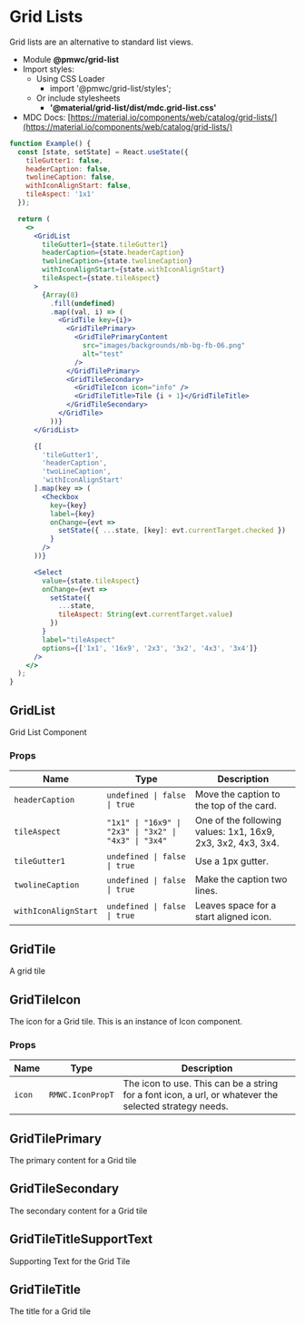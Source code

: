 # Grid Lists

Grid lists are an alternative to standard list views.

- Module **@pmwc/grid-list**
- Import styles:
  - Using CSS Loader
    - import '@pmwc/grid-list/styles';
  - Or include stylesheets
    - **'@material/grid-list/dist/mdc.grid-list.css'**
- MDC Docs: [https://material.io/components/web/catalog/grid-lists/](https://material.io/components/web/catalog/grid-lists/)

```jsx
function Example() {
  const [state, setState] = React.useState({
    tileGutter1: false,
    headerCaption: false,
    twolineCaption: false,
    withIconAlignStart: false,
    tileAspect: '1x1'
  });

  return (
    <>
      <GridList
        tileGutter1={state.tileGutter1}
        headerCaption={state.headerCaption}
        twolineCaption={state.twolineCaption}
        withIconAlignStart={state.withIconAlignStart}
        tileAspect={state.tileAspect}
      >
        {Array(8)
          .fill(undefined)
          .map((val, i) => (
            <GridTile key={i}>
              <GridTilePrimary>
                <GridTilePrimaryContent
                  src="images/backgrounds/mb-bg-fb-06.png"
                  alt="test"
                />
              </GridTilePrimary>
              <GridTileSecondary>
                <GridTileIcon icon="info" />
                <GridTileTitle>Tile {i + 1}</GridTileTitle>
              </GridTileSecondary>
            </GridTile>
          ))}
      </GridList>

      {[
        'tileGutter1',
        'headerCaption',
        'twoLineCaption',
        'withIconAlignStart'
      ].map(key => (
        <Checkbox
          key={key}
          label={key}
          onChange={evt =>
            setState({ ...state, [key]: evt.currentTarget.checked })
          }
        />
      ))}

      <Select
        value={state.tileAspect}
        onChange={evt =>
          setState({
            ...state,
            tileAspect: String(evt.currentTarget.value)
          })
        }
        label="tileAspect"
        options={['1x1', '16x9', '2x3', '3x2', '4x3', '3x4']}
      />
    </>
  );
}
```

## GridList
Grid List Component

### Props

| Name | Type | Description |
|------|------|-------------|
| `headerCaption` | `undefined \| false \| true` | Move the caption to the top of the card. |
| `tileAspect` | `"1x1" \| "16x9" \| "2x3" \| "3x2" \| "4x3" \| "3x4"` | One of the following values: 1x1, 16x9, 2x3, 3x2, 4x3, 3x4. |
| `tileGutter1` | `undefined \| false \| true` | Use a 1px gutter. |
| `twolineCaption` | `undefined \| false \| true` | Make the caption two lines. |
| `withIconAlignStart` | `undefined \| false \| true` | Leaves space for a start aligned icon. |


## GridTile
A grid tile



## GridTileIcon
The icon for a Grid tile. This is an instance of Icon component.

### Props

| Name | Type | Description |
|------|------|-------------|
| `icon` | `RMWC.IconPropT` | The icon to use. This can be a string for a font icon, a url, or whatever the selected strategy needs. |


## GridTilePrimary
The primary content for a Grid tile



## GridTileSecondary
The secondary content for a Grid tile



## GridTileTitleSupportText
Supporting Text for the Grid Tile



## GridTileTitle
The title for a Grid tile



